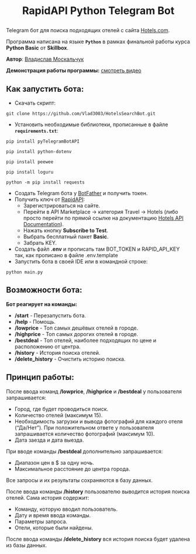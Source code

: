 # <p align="center">RapidAPI Python Telegram Bot

Telegram бот для поиска подходящих отелей с сайта [Hotels.com](https://www.hotels.com/).

Программа написана на языке __`Python`__ в рамках финальной работы курса __Python Basic__ от __Skillbox__.

__Автор__: [Владислав Москальчук](https://t.me/vlad_30)

__Демонстрация работы программы:__ [смотреть видео](https://youtu.be/YgaIJjv5z9E)

## Как запустить бота:

- Скачать скрипт:
```commandline
git clone https://github.com/Vlad3003/HotelsSearchBot.git
```
- Установить необходимые библиотеки, прописанные в файле __`requirements.txt`__:
```commandline
pip install pyTelegramBotAPI
```
```commandline
pip install python-dotenv
```
```commandline
pip install peewee
```
```commandline
pip install loguru
```
```commandline
python -m pip install requests
```
- Создать Telegram бота у [BotFather](https://t.me/BotFather) и получить токен.
- Получить ключ от [RapidAPI](https://rapidapi.com/hub/):
    - Зарегистрироваться на сайте. 
    - Перейти в API Marketplace → категория Travel → Hotels (либо просто перейти по прямой ссылке на документацию [Hotels API Documentation](https://rapidapi.com/apidojo/api/hotels4/)).
    - Нажать кнопку __Subscribe to Test__.
    - Выбрать бесплатный пакет __Basic__.
    - Забрать KEY.
- Создать файл __.env__ и прописать там BOT_TOKEN и RAPID_API_KEY так, как прописано в файле .env.template
- Запустить бота в своей IDE или в командной строке:
```commandline
python main.py
```

## Возможности бота:

__Бот реагирует на команды:__
- __/start__ - Перезапустить бота.
- __/help__ - Помощь.
- __/lowprice__ - Топ самых дешёвых отелей в городе.
- __/highprice__ - Топ самых дорогих отелей в городе.
- __/bestdeal__ - Топ отелей, наиболее подходящих по цене и расположению от центра.
- __/history__ - История поиска отелей.
- __/delete_history__ - Очистить историю поиска.

## Принцип работы:

После ввода команд __/lowprice__, __/highprice__ и __/bestdeal__ у пользователя запрашивается:
- Город, где будет проводиться поиск.
- Количество отелей (максимум 15).
- Необходимость загрузки и вывода фотографий для каждого отеля (“Да/Нет”). При положительном ответе у пользователя запрашивается количество фотографий (максимум 10).
- Дата заезда и дата выезда.

При вводе команды __/bestdeal__ дополнительно запрашивается:
- Диапазон цен в $ за одну ночь.
- Максимальное расстояние до центра города.

Все запросы и их результаты сохраняются в базу данных.

После ввода команды __/history__ пользователю выводится история поиска отелей. Сама история содержит:
- Команду, которую вводил пользователь.
- Дату и время ввода команды.
- Параметры запроса.
- Отели, которые были найдены.

После ввода команды __/delete_history__ вся история поиска будет удалена из базы данных.